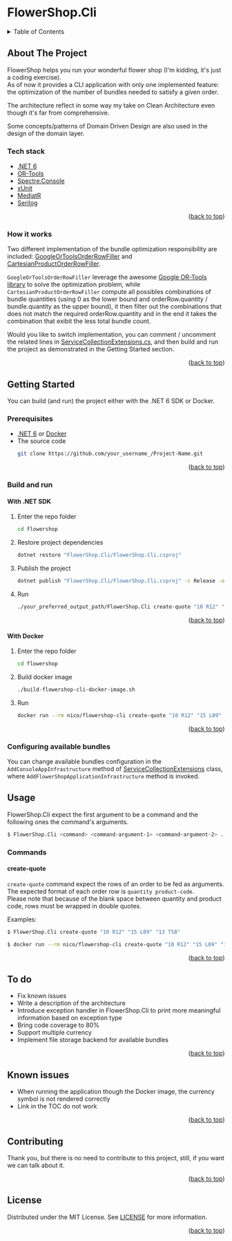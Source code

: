 <br />

# FlowerShop.Cli

<!-- TABLE OF CONTENTS -->
<details>
  <summary>Table of Contents</summary>
  <ol>
    <li>
      <a href="about-the-project">About The Project</a>
      <ul>
        <li><a href="#techstack">Tech stack</a></li>
        <li><a href="#how-it-works">How it works</a></li>
      </ul>
    </li>
    <li>
      <a href="#getting-started">Getting Started</a>
      <ul>
        <li><a href="#prerequisites">Prerequisites</a></li>
        <li>
          <a href="#build-and-run">Build and run</a>
          <ul>
            <li><a href="#with-net-sdk">With .NET SDK</a></li>
            <li><a href="#with-docker">With Docker</a></li>
          </ul>
        </li>
        <li><a href="configuring-available-bundles">Configuring available bundles</a></li>
      </ul>
    </li>
    <li><a href="#usage">Usage</a></li>
    <li><a href="#to-do">To do</a></li>
    <li><a href="#known-issues">Known issues</a></li>
    <li><a href="#contributing">Contributing</a></li>
    <li><a href="#license">License</a></li>
  </ol>
</details>


<!-- ABOUT THE PROJECT -->
## About The Project

FlowerShop helps you run your wonderful flower shop (I'm kidding, it's just a coding exercise).  
As of now it provides a CLI application with only one implemented feature: the optimization of the number of bundles needed to satisfy a given order.

The architecture reflect in some way my take on Clean Architecture even though it's far from comprehensive.

Some concepts/patterns of Domain Driven Design are also used in the design of the domain layer.

### Tech stack

* [.NET 6](https://dotnet.microsoft.com/en-us/)
* [OR-Tools](https://developers.google.com/optimization/)
* [Spectre.Console](https://spectreconsole.net/)
* [xUnit](https://xunit.net/)
* [MediatR](https://github.com/jbogard/MediatR)
* [Serilog](https://serilog.net/)

<p align="right">(<a href="#top">back to top</a>)</p>

### How it works
Two different implementation of the bundle optimization responsibility are included: [GoogleOrToolsOrderRowFiller](FlowerShop.Infrastructure/GoogleOrToolsOrderRowFiller.cs) and [CartesianProductOrderRowFiller]().

`GoogleOrToolsOrderRowFiller` leverage the awesome [Google OR-Tools library](https://developers.google.com/optimization/) to solve the optimization problem, while `CartesianProductOrderRowFiller` compute all possibles combinations of bundle quantities (using 0 as the lower bound and orderRow.quantity / bundle.quantity as the upper bound), it then filter out the combinations that does not match the required orderRow.quantity and in the end it takes the combination that exibit the less total bundle count.

Would you like to switch implementation, you can comment / uncomment the related lines in [ServiceCollectionExtensions.cs](FlowerShop.Infrastructure/ServiceCollectionExtensions.cs), and then build and run the project as demonstrated in the Getting Started section. 

<p align="right">(<a href="#top">back to top</a>)</p>

<!-- GETTING STARTED -->
## Getting Started

You can build (and run) the project either with the .NET 6 SDK or Docker.

### Prerequisites

* [.NET 6](https://dotnet.microsoft.com/en-us/download) or [Docker](https://docs.docker.com/get-started/)
* The source code
   ```sh
   git clone https://github.com/your_username_/Project-Name.git
   ```

<p align="right">(<a href="#top">back to top</a>)</p>

### Build and run

#### With .NET SDK

1. Enter the repo folder
   ```sh
   cd flowershop
   ```
2. Restore project dependencies
   ```sh
   dotnet restore "FlowerShop.Cli/FlowerShop.Cli.csproj"
   ```
3. Publish the project
   ```sh
   dotnet publish "FlowerShop.Cli/FlowerShop.Cli.csproj" -c Release -o ./your_preferred_output_path
   ```
4. Run
   ```sh
   ./your_preferred_output_path/FlowerShop.Cli create-quote "10 R12" "15 L09" "13 T58"
   ```

<p align="right">(<a href="#top">back to top</a>)</p>

#### With Docker

1. Enter the repo folder
   ```sh
   cd flowershop
   ```
2. Build docker image
   ```sh
   ./build-flowershop-cli-docker-image.sh
   ```
3. Run
   ```sh
   docker run --rm nico/flowershop-cli create-quote "10 R12" "15 L09" "13 T58"
   ```

<p align="right">(<a href="#top">back to top</a>)</p>

### Configuring available bundles

You can change available bundles configuration in the `AddConsoleAppInfrastructure` method of [ServiceCollectionExtensions](FlowerShop.Cli/Infrastructure/ServiceCollectionExtensions.cs) class, where `AddFlowerShopApplicationInfrastructure` method is invoked.

<!-- USAGE -->
## Usage

FlowerShop.Cli expect the first argument to be a command and the following ones the command's arguments.
```sh
$ FlowerShop.Cli <command> <command-argument-1> <command-argument-2> ...
```

### Commands

#### create-quote

`create-quote` command expect the rows of an order to be fed as arguments.  
The expected format of each order row is `quantity product-code`.  
Please note that because of the blank space between quantity and product code, rows must be wrapped in double quotes.

Examples:
```sh
$ FlowerShop.Cli create-quote "10 R12" "15 L09" "13 T58"
```
```sh
$ docker run --rm nico/flowershop-cli create-quote "10 R12" "15 L09" "13 T58"
```

<p align="right">(<a href="#top">back to top</a>)</p>



<!-- TO DO -->
## To do

- Fix known issues
- Write a description of the architecture
- Introduce exception handler in FlowerShop.Cli to print more meaningful information based on exception type
- Bring code coverage to 80%
- Support multiple currency
- Implement file storage backend for available bundles 

<p align="right">(<a href="#top">back to top</a>)</p>



<!-- KNOWN ISSUES -->
## Known issues

- When running the application though the Docker image, the currency symbol is not rendered correctly
- Link in the TOC do not work

<p align="right">(<a href="#top">back to top</a>)</p>



<!-- CONTRIBUTING -->
## Contributing

Thank you, but there is no need to contribute to this project, still, if you want we can talk about it.

<p align="right">(<a href="#top">back to top</a>)</p>



<!-- LICENSE -->
## License

Distributed under the MIT License. See [LICENSE](LICENSE) for more information.

<p align="right">(<a href="#top">back to top</a>)</p>